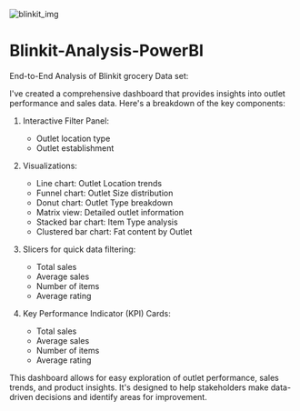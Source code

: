 




![blinkit_img](https://github.com/user-attachments/assets/771e78fe-b0b9-44b6-82c8-20e98844f0d4)







# Blinkit-Analysis-PowerBI
End-to-End Analysis of Blinkit grocery Data set:   

I've created a comprehensive dashboard that provides insights into outlet performance and sales data. Here's a breakdown of the key components:

1. Interactive Filter Panel:
   - Outlet location type
   - Outlet establishment

2. Visualizations:
   - Line chart: Outlet Location trends
   - Funnel chart: Outlet Size distribution
   - Donut chart: Outlet Type breakdown
   - Matrix view: Detailed outlet information
   - Stacked bar chart: Item Type analysis
   - Clustered bar chart: Fat content by Outlet

3. Slicers for quick data filtering:
   - Total sales
   - Average sales
   - Number of items
   - Average rating

4. Key Performance Indicator (KPI) Cards:
   - Total sales
   - Average sales
   - Number of items
   - Average rating

This dashboard allows for easy exploration of outlet performance, sales trends, and product insights. It's designed to help stakeholders make data-driven decisions and identify areas for improvement.
